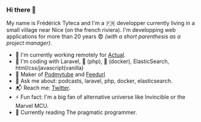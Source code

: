 ### Hi there 👋

My name is Frédérick Tyteca and I'm a 🇫🇷️ developper currently living in a small village near Nice (on the french riviera).
I'm developping web applications for more than 20 years 😨 *(with a short parenthesis as a project manager)*.

- 📝 I'm currently working remotely for [Actual](https://www.groupeactual.eu/).
- 🎡 I'm coding with Laravel, 🐘 (php), 🐋 (docker), ElasticSearch, html/css/javascript(vanilla)
- 👷 Maker of [Podmytube](https://www.podmytube.com) and [Feedurl](https://feedurl.link)
- 💬 Ask me about: podcasts, laravel, php, docker, elasticsearch.
- 📬 Reach me: [Twitter](https://twitter.com/ftyteca).
- ⚡ Fun fact: I'm a big fan of alternative universe like Invincible or the Marvel MCU.
- 📖 Currently reading The pragmatic programmer.

 
